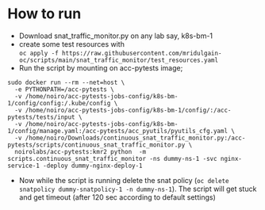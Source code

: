  
# How to run 
- Download snat_traffic_monitor.py on any lab say, k8s-bm-1
- create some test resources with  
`oc apply -f https://raw.githubusercontent.com/mridulgain-oc/scripts/main/snat_traffic_monitor/test_resources.yaml`  
- Run the script by mounting on acc-pytests image;  
```
sudo docker run --rm --net=host \
  -e PYTHONPATH=/acc-pytests \
  -v /home/noiro/acc-pytests-jobs-config/k8s-bm-1/config/config:/.kube/config \
  -v /home/noiro/acc-pytests-jobs-config/k8s-bm-1/config/:/acc-pytests/tests/input \
  -v /home/noiro/acc-pytests-jobs-config/k8s-bm-1/config/manage.yaml:/acc-pytests/acc_pyutils/pyutils_cfg.yaml \
  -v /home/noiro/Downloads/continuous_snat_traffic_monitor.py:/acc-pytests/scripts/continuous_snat_traffic_monitor.py \
  noirolabs/acc-pytests:kmr2 python  -m scripts.continuous_snat_traffic_monitor -ns dummy-ns-1 -svc nginx-service-1 -deploy dummy-nginx-deploy-1
```
- Now while the script is running delete the snat policy (`oc delete snatpolicy dummy-snatpolicy-1 -n dummy-ns-1`). The script will get stuck and get timeout (after 120 sec according to default settings)
